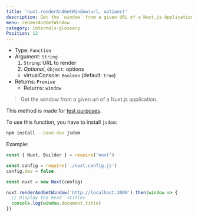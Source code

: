 ```yaml
---
title: 'nuxt.renderAndGetWindow(url, options)'
description: Get the `window` from a given URL of a Nuxt.js Application.
menu: renderAndGetWindow
category: internals-glossary
Position: 12
---
```


- Type: `Function`
- Argument: `String`
  1. `String`: URL to render
  2. _Optional_, `Object`: options
  - virtualConsole: `Boolean` (default: `true`)
- Returns: `Promise`
  - Returns: `window`

> Get the window from a given url of a Nuxt.js application.

<base-alert>

This method is made for
[test purposes](/guide/development-tools#end-to-end-testing).

</base-alert>

To use this function, you have to install `jsdom`:

```bash
npm install --save-dev jsdom
```

Example:

```js
const { Nuxt, Builder } = require('nuxt')

const config = require('./nuxt.config.js')
config.dev = false

const nuxt = new Nuxt(config)

nuxt.renderAndGetWindow('http://localhost:3000').then(window => {
  // Display the head `<title>`
  console.log(window.document.title)
})
```
